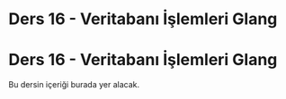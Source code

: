 # Ders 16 - Veritabanı İşlemleri Glang
# Ders 16 - Veritabanı İşlemleri Glang

Bu dersin içeriği burada yer alacak.
